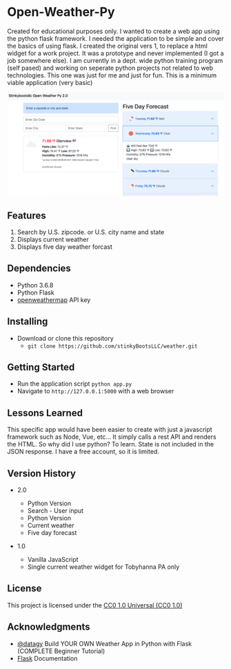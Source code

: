 # Open-Weather-Py

Created for educational purposes only. I wanted to create a web app using the python flask framework.  I needed the application to be simple and cover the basics of using flask.  I created the original vers 1, to replace a html widget for a work project. It was a prototype and never implemented (I got a job somewhere else). I am currently in a dept. wide python training program (self pased) and working on seperate python projects not related to web technologies. This one was just for me and just for fun. This is a minimum viable application (very basic)

![demoshot](./demoshot.png)

## Features

1. Search by U.S. zipcode. or U.S. city name and state
2. Displays current weather
3. Displays five day weather forcast

## Dependencies

* Python 3.6.8
* Python Flask
* [openweathermap](https://openweathermap.org/) API key

## Installing

* Download or clone this repository
  * `git clone https://github.com/stinkyBootsLLC/weather.git`

## Getting Started

* Run the application script `python app.py`
* Navigate to `http://127.0.0.1:5000` with a web browser

## Lessons Learned

This specific app would have been easier to create with just a javascript framework such as Node, Vue, etc...  It simply calls a rest API and renders the HTML.  So why did I use python? To learn. State is not included in the JSON response. I have a free account, so it is limited.

## Version History

* 2.0
    * Python Version
    * Search - User input 
    * Python Version
    * Current weather
    * Five day forecast

* 1.0
    * Vanilla JavaScript
    * Single current weather widget for Tobyhanna PA only

## License

This project is licensed under the [CC0 1.0 Universal (CC0 1.0)](https://creativecommons.org/publicdomain/zero/1.0/legalcode) 

## Acknowledgments

* [@datagy](https://youtu.be/JCD7YdOSsWI?si=8E_8CIXMRshxY1CK) Build YOUR OWN Weather App in Python with Flask (COMPLETE Beginner Tutorial)
* [Flask](https://flask.palletsprojects.com/en/2.3.x/) Documentation
